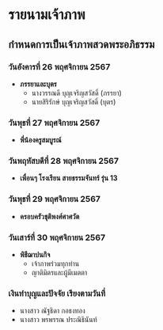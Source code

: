 # รายนามเจ้าภาพ

## กำหนดการเป็นเจ้าภาพสวดพระอภิธรรม

### วันอังคารที่ 26 พฤศจิกายน 2567
- **ภรรยาและบุตร**
  - นางวรรณดี บุญเจริญสวัสดิ์ (ภรรยา)
  - นายสิริรักษ์ บุญเจริญสวัสดิ์ (บุตร)

### วันพุธที่ 27 พฤศจิกายน 2567
- **พี่น้องครูสมบูรณ์**

### วันพฤหัสบดีที่ 28 พฤศจิกายน 2567
- **เพื่อนๆ โรงเรียน สายธรรมจันทร์ รุ่น 13**

### วันพุธที่ 29 พฤศจิกายน 2567
- **ครอบครัวชุติพงศ์ศาศวัต**

### วันเสาร์ที่ 30 พฤศจิกายน 2567
- **พิธีฌาปนกิจ**
  - เจ้าภาพร่วมทุกท่าน
  - ญาติมิตรและผู้มีเมตตา

### เงินทำบุญและปัจจัย เรียงตามวันที่
- นางสาว ณัฐธิดา กอธงทอง
- นางสาว พรพรรณ ประณิธินันท์

